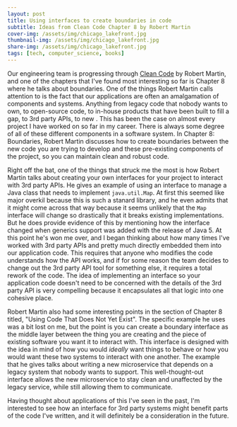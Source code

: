 ```yaml
---
layout: post
title: Using interfaces to create boundaries in code 
subtitle: Ideas from Clean Code Chapter 8 by Robert Martin
cover-img: /assets/img/chicago_lakefront.jpg
thumbnail-img: /assets/img/chicago_lakefront.jpg
share-img: /assets/img/chicago_lakefront.jpg
tags: [tech, computer_science, books] 
---
```


Our engineering team is progressing through [Clean Code](https://www.amazon.com/Clean-Code-Handbook-Software-Craftsmanship/dp/0132350882) by Robert Martin, and one of the chapters that I've found most interesting so far is Chapter 8 where he talks about boundaries. One of the things Robert Martin calls attention to is the fact that our applications are often an amalgamation of components and systems. Anything from legacy code that nobody wants to own, to open-source code, to in-house products that have been built to fill a gap, to 3rd party APIs, to new . This has been the case on almost every project I have worked on so far in my career. There is always some degree of all of these different components in a software system. In Chapter 8: Boundaries, Robert Martin discusses how to create boundaries between the new code you are trying to develop and these pre-existing components of the project, so you can maintain clean and robust code.

Right off the bat, one of the things that struck me the most is how Robert Martin talks about creating your own interfaces for your project to interact with 3rd party APIs. He gives an example of using an interface to manage a Java class that needs to implement `java.util.Map`. At first this seemed like major overkil because this is such a stanard library, and he even admits that it might come across that way because it seems unlikely that the `Map` interface will change so drastically that it breaks existing implementations. But he does provide evidence of this by mentioning how the interface changed when generics support was added with the release of Java 5. At this point he's won me over, and I began thinking about how many times I've worked with 3rd party APIs and pretty much directly embedded them into our application code. This requires that anyone who modifies the code understands how the API works, and if for some reason the team decides to change out the 3rd party API tool for something else, it requires a total rework of the code. The idea of implementing an interface so your application code doesn't need to be concerned with the details of the 3rd party API is very compelling because it encapsulates all that logic into one cohesive place.

Robert Martin also had some interesting points in the section of Chapter 8 titled, "Using Code That Does Not Yet Exist". The specific example he uses was a bit lost on me, but the point is you can create a boundary interface as the middle layer between the thing you are creating and the piece of existing software you want it to interact with. This interface is designed with the idea in mind of how you would *ideally* want things to behave or how you would want these two systems to interact with one another. The example that he gives talks about writing a new microservice that depends on a legacy system that nobody wants to support. This well-thought-out interface allows the new microservice to stay clean and unaffected by the legacy service, while still allowing them to communicate.

Having thought about applications of this I've seen in the past, I'm interested to see how an interface for 3rd party systems might benefit parts of the code I've written, and it will definitely be a consideration in the future.

